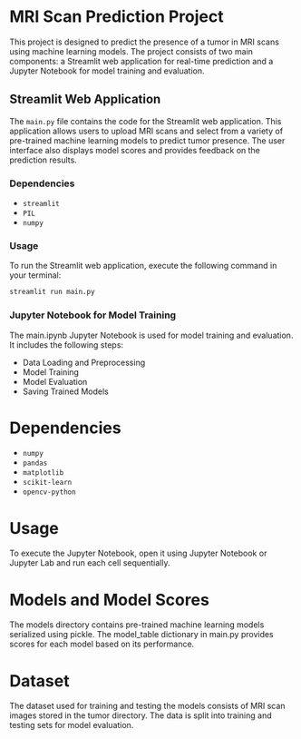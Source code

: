 # MRI Scan Prediction Project

This project is designed to predict the presence of a tumor in MRI scans using machine learning models. The project consists of two main components: a Streamlit web application for real-time prediction and a Jupyter Notebook for model training and evaluation.

## Streamlit Web Application

The `main.py` file contains the code for the Streamlit web application. This application allows users to upload MRI scans and select from a variety of pre-trained machine learning models to predict tumor presence. The user interface also displays model scores and provides feedback on the prediction results.

### Dependencies

- `streamlit`
- `PIL`
- `numpy`

### Usage

To run the Streamlit web application, execute the following command in your terminal:

```bash
streamlit run main.py
```

### Jupyter Notebook for Model Training

The main.ipynb Jupyter Notebook is used for model training and evaluation. It includes the following steps:

- Data Loading and Preprocessing
- Model Training
- Model Evaluation
- Saving Trained Models

# Dependencies

- `numpy`
- `pandas`
- `matplotlib`
- `scikit-learn`
- `opencv-python`

# Usage

To execute the Jupyter Notebook, open it using Jupyter Notebook or Jupyter Lab and run each cell sequentially.

# Models and Model Scores
The models directory contains pre-trained machine learning models serialized using pickle. The model_table dictionary in main.py provides scores for each model based on its performance.

# Dataset
The dataset used for training and testing the models consists of MRI scan images stored in the tumor directory. The data is split into training and testing sets for model evaluation.
